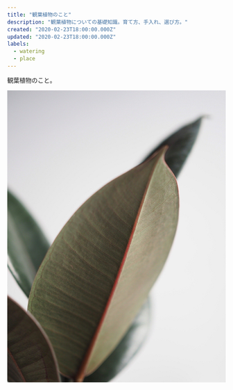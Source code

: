 ```yaml
---
title: "観葉植物のこと"
description: "観葉植物についての基礎知識。育て方、手入れ、選び方。"
created: "2020-02-23T18:00:00.000Z"
updated: "2020-02-23T18:00:00.000Z"
labels:
  - watering
  - place
---
```


観葉植物のこと。

![観葉植物のこと。](./a-close-up-of-a-leaf-on-white-background.jpg)
